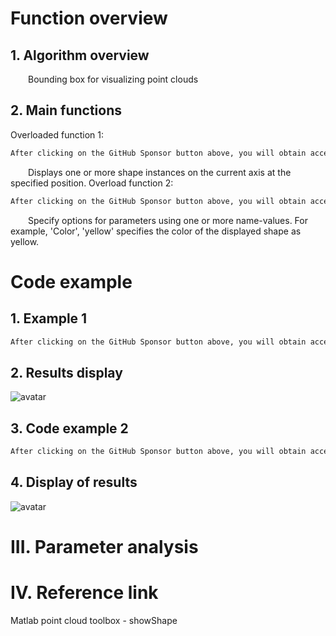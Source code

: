 #  Function overview 

##  1. Algorithm overview 

   Bounding box for visualizing point clouds 

##  2. Main functions 

 Overloaded function 1: 

  ```python  
After clicking on the GitHub Sponsor button above, you will obtain access permissions to my private code repository ( https://github.com/slowlon/my_code_bar ) to view this blog code. By searching the code number of this blog, you can find the code you need, code number is: 2024020309574569854
  ```  
   Displays one or more shape instances on the current axis at the specified position. Overload function 2: 

  ```python  
After clicking on the GitHub Sponsor button above, you will obtain access permissions to my private code repository ( https://github.com/slowlon/my_code_bar ) to view this blog code. By searching the code number of this blog, you can find the code you need, code number is: 2024020309574569854
  ```  
   Specify options for parameters using one or more name-values. For example, 'Color', 'yellow' specifies the color of the displayed shape as yellow. 

#  Code example 

##  1. Example 1 

  ```python  
After clicking on the GitHub Sponsor button above, you will obtain access permissions to my private code repository ( https://github.com/slowlon/my_code_bar ) to view this blog code. By searching the code number of this blog, you can find the code you need, code number is: 2024020309574569854
  ```  
##  2. Results display 

 ![avatar]( fa69e7296ac84834a612a43010268125.png) 

##  3. Code example 2 

  ```python  
After clicking on the GitHub Sponsor button above, you will obtain access permissions to my private code repository ( https://github.com/slowlon/my_code_bar ) to view this blog code. By searching the code number of this blog, you can find the code you need, code number is: 2024020309574569854
  ```  
##  4. Display of results 

 ![avatar]( 99677c9ae7734bd9b1d160bff852095e.gif) 

#  III. Parameter analysis 

#  IV. Reference link 

 Matlab point cloud toolbox - showShape 

